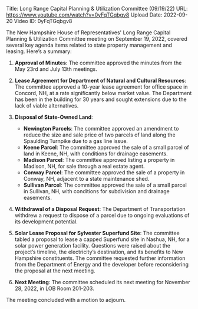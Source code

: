 Title: Long Range Capital Planning & Utilization Committee (09/19/22)
URL: https://www.youtube.com/watch?v=0yFqTGqbgv8
Upload Date: 2022-09-20
Video ID: 0yFqTGqbgv8

The New Hampshire House of Representatives' Long Range Capital Planning & Utilization Committee meeting on September 19, 2022, covered several key agenda items related to state property management and leasing. Here’s a summary:

1. **Approval of Minutes**: The committee approved the minutes from the May 23rd and July 13th meetings.

2. **Lease Agreement for Department of Natural and Cultural Resources**: The committee approved a 10-year lease agreement for office space in Concord, NH, at a rate significantly below market value. The Department has been in the building for 30 years and sought extensions due to the lack of viable alternatives.

3. **Disposal of State-Owned Land**:
   - **Newington Parcels**: The committee approved an amendment to reduce the size and sale price of two parcels of land along the Spaulding Turnpike due to a gas line issue.
   - **Keene Parcel**: The committee approved the sale of a small parcel of land in Keene, NH, with conditions for drainage easements.
   - **Madison Parcel**: The committee approved listing a property in Madison, NH, for sale through a real estate agent.
   - **Conway Parcel**: The committee approved the sale of a property in Conway, NH, adjacent to a state maintenance shed.
   - **Sullivan Parcel**: The committee approved the sale of a small parcel in Sullivan, NH, with conditions for subdivision and drainage easements.

4. **Withdrawal of a Disposal Request**: The Department of Transportation withdrew a request to dispose of a parcel due to ongoing evaluations of its development potential.

5. **Solar Lease Proposal for Sylvester Superfund Site**: The committee tabled a proposal to lease a capped Superfund site in Nashua, NH, for a solar power generation facility. Questions were raised about the project’s timeline, the electricity’s destination, and its benefits to New Hampshire constituents. The committee requested further information from the Department of Energy and the developer before reconsidering the proposal at the next meeting.

6. **Next Meeting**: The committee scheduled its next meeting for November 28, 2022, in LOB Room 201-203.

The meeting concluded with a motion to adjourn.